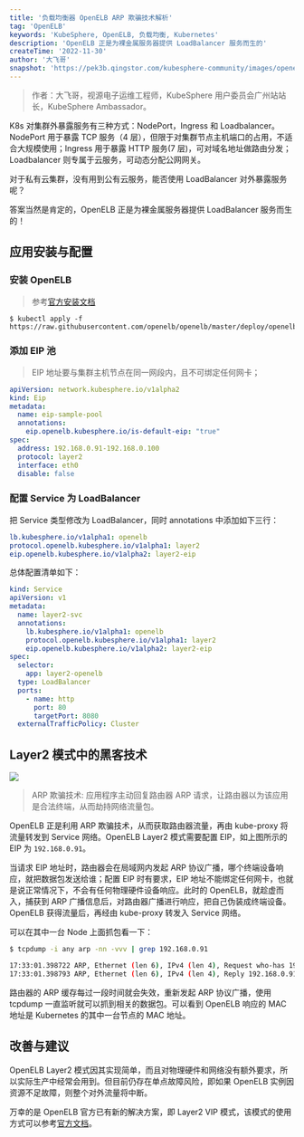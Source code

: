 ```yaml
---
title: '负载均衡器 OpenELB ARP 欺骗技术解析'
tag: 'OpenELB'
keywords: 'KubeSphere, OpenELB, 负载均衡, Kubernetes'
description: 'OpenELB 正是为裸金属服务器提供 LoadBalancer 服务而生的'
createTime: '2022-11-30'
author: '大飞哥'
snapshot: 'https://pek3b.qingstor.com/kubesphere-community/images/openelb-arp-cover.png'
---
```


> 作者：大飞哥，视源电子运维工程师，KubeSphere 用户委员会广州站站长，KubeSphere Ambassador。

K8s 对集群外暴露服务有三种方式：NodePort，Ingress 和 Loadbalancer。NodePort 用于暴露 TCP 服务（4 层），但限于对集群节点主机端口的占用，不适合大规模使用；Ingress 用于暴露 HTTP 服务(7 层)，可对域名地址做路由分发；Loadbalancer 则专属于云服务，可动态分配公网网关。

对于私有云集群，没有用到公有云服务，能否使用 LoadBalancer 对外暴露服务呢？

答案当然是肯定的，OpenELB 正是为裸金属服务器提供 LoadBalancer 服务而生的！

## 应用安装与配置

### 安装 OpenELB

> 参考[官方安装文档](https://openelb.io/docs/getting-started/installation/install-openelb-on-kubernetes/)

```shell
$ kubectl apply -f https://raw.githubusercontent.com/openelb/openelb/master/deploy/openelb.yaml
```

### 添加 EIP 池

> EIP 地址要与集群主机节点在同一网段内，且不可绑定任何网卡；

```yaml
apiVersion: network.kubesphere.io/v1alpha2
kind: Eip
metadata:
  name: eip-sample-pool
  annotations:
    eip.openelb.kubesphere.io/is-default-eip: "true"
spec:
  address: 192.168.0.91-192.168.0.100
  protocol: layer2
  interface: eth0
  disable: false
```

### 配置 Service 为 LoadBalancer

把 Service 类型修改为 LoadBalancer，同时 annotations 中添加如下三行：

```yaml
lb.kubesphere.io/v1alpha1: openelb
protocol.openelb.kubesphere.io/v1alpha1: layer2
eip.openelb.kubesphere.io/v1alpha2: layer2-eip
```

总体配置清单如下：

```yaml
kind: Service
apiVersion: v1
metadata:
  name: layer2-svc
  annotations:
    lb.kubesphere.io/v1alpha1: openelb
    protocol.openelb.kubesphere.io/v1alpha1: layer2
    eip.openelb.kubesphere.io/v1alpha2: layer2-eip
spec:
  selector:
    app: layer2-openelb
  type: LoadBalancer
  ports:
    - name: http
      port: 80
      targetPort: 8080
  externalTrafficPolicy: Cluster
```

## Layer2 模式中的黑客技术


![](https://pek3b.qingstor.com/kubesphere-community/images/ff880d68-be25-4def-8cd6-b09a032ae753.webp)

> ARP 欺骗技术: 应用程序主动回复路由器 ARP 请求，让路由器以为该应用是合法终端，从而劫持网络流量包。

OpenELB 正是利用 ARP 欺骗技术，从而获取路由器流量，再由 kube-proxy 将流量转发到 Service 网络。OpenELB Layer2 模式需要配置 EIP，如上图所示的 EIP 为 `192.168.0.91`。

当请求 EIP 地址时，路由器会在局域网内发起 ARP 协议广播，哪个终端设备响应，就把数据包发送给谁；配置 EIP 时有要求，EIP 地址不能绑定任何网卡，也就是说正常情况下，不会有任何物理硬件设备响应。此时的 OpenELB，就趁虚而入，捕获到 ARP 广播信息后，对路由器广播进行响应，把自己伪装成终端设备。OpenELB 获得流量后，再经由 kube-proxy 转发入 Service 网络。

可以在其中一台 Node 上面抓包看一下：

```bash
$ tcpdump -i any arp -nn -vvv | grep 192.168.0.91

17:33:01.398722 ARP, Ethernet (len 6), IPv4 (len 4), Request who-has 192.168.0.91 (ff:ff:ff:ff:ff:ff) tell 192.168.0.91, length 46
17:33:01.398793 ARP, Ethernet (len 6), IPv4 (len 4), Reply 192.168.0.91 is-at 52:54:22:3a:e6:6e, length 46
```

路由器的 ARP 缓存每过一段时间就会失效，重新发起 ARP 协议广播，使用 tcpdump 一直监听就可以抓到相关的数据包。可以看到 OpenELB 响应的 MAC 地址是 Kubernetes 的其中一台节点的 MAC 地址。

## 改善与建议

OpenELB Layer2 模式因其实现简单，而且对物理硬件和网络没有额外要求，所以实际生产中经常会用到。但目前仍存在单点故障风险，即如果 OpenELB 实例因资源不足故障，则整个对外流量将中断。

万幸的是 OpenELB 官方已有新的解决方案，即 Layer2 VIP 模式，该模式的使用方式可以参考[官方文档](https://openelb.io/docs/concepts/vip-mode-beta/)。
